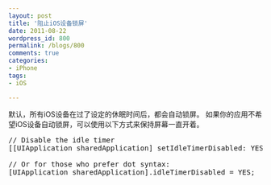 ```yaml
---
layout: post
title: '阻止iOS设备锁屏'
date: 2011-08-22
wordpress_id: 800
permalink: /blogs/800
comments: true
categories:
- iPhone
tags:
- iOS

---
```

默认，所有iOS设备在过了设定的休眠时间后，都会自动锁屏。 如果你的应用不希望iOS设备自动锁屏，可以使用以下方式来保持屏幕一直开着。

<pre class="prettyprint linenums">
// Disable the idle timer
[[UIApplication sharedApplication] setIdleTimerDisabled: YES];
 
// Or for those who prefer dot syntax:
[UIApplication sharedApplication].idleTimerDisabled = YES;
</pre>
